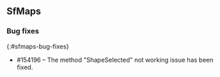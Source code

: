 ## SfMaps

### Bug fixes
{:#sfmaps-bug-fixes}

* \#154196 – The method "ShapeSelected" not working issue has been fixed.